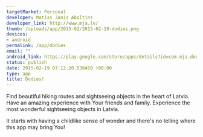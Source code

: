 ```yaml
--- 
targetMarket: Personal
developer: Matiss Janis Aboltins
developer_link: http://www.mja.lv/
thumb: /uploads/app/2015-02/2015-02-19-dodies.png
devices: 
- android
permalink: /app/dodies
email: ""
android_link: https://play.google.com/store/apps/details?id=com.mja.dodieslv
status: publish
date: 2015-02-19 07:12:20.538450 +00:00
type: app
title: Dodies!
---
```


Find beautiful hiking routes and sightseeing objects in the heart of Latvia. Have an amazing experience with Your friends and family. Experience the most wonderful sightseeing objects in Latvia.

It starts with having a childlike sense of wonder and there's no telling where this app may bring You!
